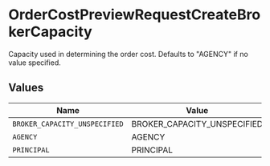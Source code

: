 # OrderCostPreviewRequestCreateBrokerCapacity

Capacity used in determining the order cost. Defaults to "AGENCY" if no value specified.


## Values

| Name                          | Value                         |
| ----------------------------- | ----------------------------- |
| `BROKER_CAPACITY_UNSPECIFIED` | BROKER_CAPACITY_UNSPECIFIED   |
| `AGENCY`                      | AGENCY                        |
| `PRINCIPAL`                   | PRINCIPAL                     |